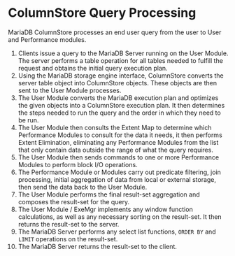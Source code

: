 
# ColumnStore Query Processing

MariaDB ColumnStore processes an end user query from the user to User and Performance modules.


1. Clients issue a query to the MariaDB Server running on the User Module. The server performs a table operation for all tables needed to fulfill the request and obtains the initial query execution plan.
1. Using the MariaDB storage engine interface, ColumnStore converts the server table object into ColumnStore objects. These objects are then sent to the User Module processes.
1. The User Module converts the MariaDB execution plan and optimizes the given objects into a ColumnStore execution plan. It then determines the steps needed to run the query and the order in which they need to be run.
1. The User Module then consults the Extent Map to determine which Performance Modules to consult for the data it needs, it then performs Extent Elimination, eliminating any Performance Modules from the list that only contain data outside the range of what the query requires.
1. The User Module then sends commands to one or more Performance Modules to perform block I/O operations.
1. The Performance Module or Modules carry out predicate filtering, join processing, initial aggregation of data from local or external storage, then send the data back to the User Module.
1. The User Module performs the final result-set aggregation and composes the result-set for the query.
1. The User Module / ExeMgr implements any window function calculations, as well as any necessary sorting on the result-set. It then returns the result-set to the server.
1. The MariaDB Server performs any select list functions, `ORDER BY` and `LIMIT` operations on the result-set.
1. The MariaDB Server returns the result-set to the client.

